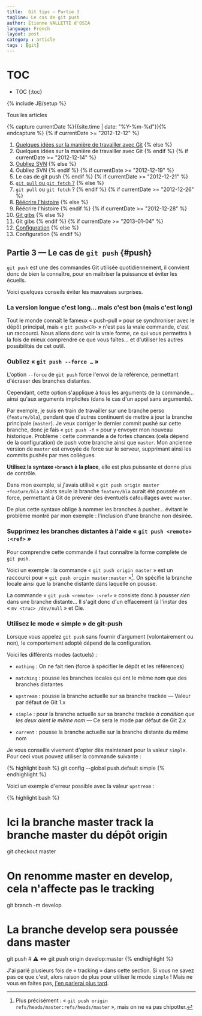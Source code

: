 ```yaml
---
title:  Git tips — Partie 3
tagline: Le cas de git push
author: Étienne VALLETTE d'OSIA
language: French
layout: post
category : article
tags : [git]
---
```


# TOC
* TOC
{:toc}

{% include JB/setup %}

Tous les articles

{% capture currentDate %}{{site.time | date: "%Y-%m-%d"}}{% endcapture %}
{% if currentDate >= "2012-12-12" %}
1. [Quelques idées sur la manière de travailler avec Git](/article/2012-12-12/git-tips-1)
{% else %}
1. Quelques idées sur la manière de travailler avec Git
{% endif %}
{% if currentDate >= "2012-12-14" %}
2. [Oubliez SVN](/article/2012-12-14/git-tips-2)
{% else %}
2. Oubliez SVN
{% endif %}
{% if currentDate >= "2012-12-19" %}
3. Le cas de git push
{% endif %}
{% if currentDate >= "2012-12-21" %}
4. [`git pull` ou `git fetch` ?](/article/2012-12-21/git-tips-4)
{% else %}
4. `git pull` ou `git fetch` ?
{% endif %}
{% if currentDate >= "2012-12-26" %}
5. [Réécrire l'histoire](/article/2012-12-26/git-tips-5)
{% else %}
5. Réécrire l'histoire
{% endif %}
{% if currentDate >= "2012-12-28" %}
6. [Git gibs](/article/2012-12-28/git-tips-6)
{% else %}
6. Git gibs
{% endif %}
{% if currentDate >= "2013-01-04" %}
7. [Configuration](/article/2013-01-04/git-tips-7)
{% else %}
7. Configuration
{% endif %}

## Partie 3 — Le cas de `git push` {#push}

`git push` est une des commandes Git utilisée quotidiennement, il convient donc de bien la connaître, pour en maîtriser la puissance et éviter les écueils.

Voici quelques conseils éviter les mauvaises surprises.

### La version longue c'est long… mais c'est bon (mais c'est long)

Tout le monde connaît le fameux « push-pull » pour se synchroniser avec le dépôt principal, mais « `git push<CR>` » n'est pas la vraie commande, c'est un raccourci.
Nous allons donc voir la vraie forme, ce qui vous permettra à la fois de mieux comprendre ce que vous faîtes… et d'utiliser les autres possibilités de cet outil.

### Oubliez « `git push --force …` »

L'option `--force` de `git push` force l'envoi de la référence, permettant d'écraser des branches distantes.

Cependant, cette option s'applique à tous les arguments de la commande… ainsi qu'aux arguments implicites (dans le cas d'un appel sans arguments).

Par exemple, je suis en train de travailler sur une branche perso (`feature/bla`), pendant que d'autres continuent de mettre à jour la branche principale (`master`). Je veux corriger le dernier commit pushé sur cette branche, donc je fais « `git push -f` » pour y envoyer mon nouveau historique. Problème : cette commande a de fortes chances (cela dépend de la configuration) de push votre branche ainsi que `master`. Mon ancienne version de `master` est envoyée de force sur le serveur, supprimant ainsi les commits pushés par mes collègues.

**Utilisez la syntaxe `+branch` à la place**, elle est plus puissante et donne plus de contrôle.

Dans mon exemple, si j'avais utilisé « `git push origin master +feature/bla` » alors seule la branche `feature/bla` aurait été poussée en force, permettant à Git de prévenir des éventuels cafouillages avec `master`.

De plus cette syntaxe oblige à nommer les branches à pusher… évitant le problème montré par mon exemple : l'inclusion d'une branche non désirée.

### Supprimez les branches distantes à l'aide « `git push <remote> :<ref>` »

Pour comprendre cette commande il faut connaître la forme complète de `git push`.

Voici un exemple : la commande « `git push origin master` » est un raccourci pour « `git push origin master:master` »[^completecomplete]. On spécifie la branche locale ainsi que la branche distante dans laquelle on pousse.

La commande « `git push <remote> :<ref>` » consiste donc à pousser _rien_ dans une branche distante… Il s'agit donc d'un effacement (à l'instar des « `mv <truc> /dev/null` » et Cie.

[^completecomplete]: Plus précisément : « `git push origin refs/heads/master:refs/heads/master` », mais on ne va pas chipotter.

### Utilisez le mode « simple » de git-push

Lorsque vous appelez `git push` sans fournir d'argument (volontairement ou non), le comportement adopté dépend de la configuration.

Voici les différents modes (actuels) :

- `nothing`
:	On ne fait rien (force à spécifier le dépôt et les références)

- `matching`
:	pousse les branches locales qui ont le même nom que des branches distantes

- `upstream`
:	pousse la branche actuelle sur sa branche trackée — Valeur par défaut de Git 1.x

- `simple`
:	pour la branche actuelle sur sa branche trackée _à condition que les deux aient le même nom_ — Ce sera le mode par défaut de Git 2.x

- `current`
:	pousse la branche actuelle sur la branche distante du même nom

Je vous conseille vivement d'opter dès maintenant pour la valeur `simple`. Pour ceci vous pouvez utiliser la commande suivante :

{% highlight bash %}
git config --global push.default simple
{% endhighlight %}

Voici un exemple d'erreur possible avec la valeur `upstream` :

{% highlight bash %}
 # Ici la branche master track la branche master du dépôt origin
git checkout master
 # On renomme master en develop, cela n'affecte pas le tracking
git branch -m develop
 # La branche develop sera poussée dans master
git push  # ⚠ ⇔ git push origin develop:master
{% endhighlight %}

J'ai parlé plusieurs fois de « tracking » dans cette section. Si vous ne savez pas ce que c'est, alors raison de plus pour utiliser le mode `simple` ! Mais ne vous en faites pas, [j'en parlerai plus tard](#tracking).
